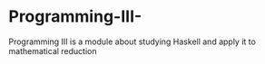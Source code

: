 # Programming-III-
Programming III is a module about studying Haskell and apply it to mathematical reduction
